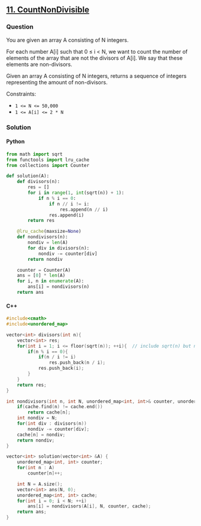 ## **[11. CountNonDivisible](https://app.codility.com/programmers/lessons/11-sieve_of_eratosthenes/count_non_divisible/)**

### Question
You are given an array A consisting of N integers.

For each number A[i] such that 0 ≤ i < N, we want to count the number of elements of the array that are not the divisors of A[i].
We say that these elements are non-divisors.

Given an array A consisting of N integers, returns a sequence of integers representing the amount of non-divisors.

Constraints:
- `1 <= N <= 50,000`
- `1 <= A[i] <= 2 * N`

### Solution

#### Python
```python
from math import sqrt
from functools import lru_cache
from collections import Counter

def solution(A):
    def divisors(n):
        res = []
        for i in range(1, int(sqrt(n)) + 1):
            if n % i == 0:
                if n // i != i:
                    res.append(n // i)
                res.append(i)
        return res

    @lru_cache(maxsize=None)
    def nondivisors(n):
        nondiv = len(A)
        for div in divisors(n):
            nondiv -= counter[div]
        return nondiv

    counter = Counter(A)   
    ans = [0] * len(A)
    for i, n in enumerate(A):
        ans[i] = nondivisors(n)
    return ans
```

#### C++
```cpp
#include<cmath>
#include<unordered_map>

vector<int> divisors(int n){
    vector<int> res;
    for(int i = 1; i <= floor(sqrt(n)); ++i){  // include sqrt(n) but not more e.g. n = 2
        if(n % i == 0){
            if(n / i != i)
                res.push_back(n / i);
            res.push_back(i);
        }
    }
    return res;
}

int nondivisors(int n, int N, unordered_map<int, int>& counter, unordered_map<int, int>& cache){
    if(cache.find(n) != cache.end())
        return cache[n];
    int nondiv = N;
    for(int div : divisors(n))
        nondiv -= counter[div];
    cache[n] = nondiv;
    return nondiv;
}

vector<int> solution(vector<int> &A) {
    unordered_map<int, int> counter;
    for(int n : A)
        counter[n]++;

    int N = A.size();
    vector<int> ans(N, 0);
    unordered_map<int, int> cache;
    for(int i = 0; i < N; ++i)
        ans[i] = nondivisors(A[i], N, counter, cache);
    return ans;
}
```

